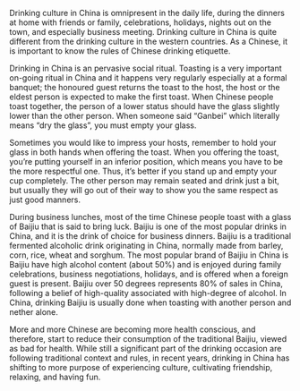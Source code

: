 Drinking culture in China is omnipresent in the daily life, during the dinners at home with friends or family, celebrations, holidays, nights out on the town, and especially business meeting. Drinking culture in China is quite different from the drinking culture in the western countries. As a Chinese, it is important to know the rules of Chinese drinking etiquette.

Drinking in China is an pervasive social ritual. Toasting is a very important on-going ritual in China and it happens very regularly especially at a formal banquet; the honoured guest returns the toast to the host, the host or the eldest person is expected to make the first toast.
When Chinese people toast together, the person of a lower status should have the glass slightly lower than the other person.
When someone said “Ganbei” which literally means “dry the glass”, you must empty your glass.

Sometimes you would like to impress your hosts, remember to hold your glass in both hands when offering the toast. When you offering the toast, you’re putting yourself in an inferior position, which means you have to be the more respectful one. Thus, it’s better if you stand up and empty your cup completely. The other person may remain seated and drink just a bit, but usually they will go out of their way to show you the same respect as just good manners.

During business lunches, most of the time Chinese people toast with a glass of Baijiu that is said to bring luck. Baijiu is one of the most popular drinks in China, and it is the drink of choice for business dinners.
Baijiu is a traditional fermented alcoholic drink originating in China, normally made from barley, corn, rice, wheat and sorghum. The most popular brand of Baijiu in China is Baijiu have high alcohol content (about 50%) and is enjoyed during family celebrations, business negotiations, holidays, and is offered when a foreign guest is present. Baijiu over 50 degrees represents 80% of sales in China, following a belief of high-quality associated with high-degree of alcohol. 
In China, drinking Baijiu is usually done when toasting with another person and nether alone.


More and more Chinese are becoming more health conscious, and therefore, start to reduce their consumption of the traditional Baijiu, viewed as bad for health.
While still a significant part of the drinking occasion are following traditional context and rules, in recent years, drinking in China has shifting to more purpose of experiencing culture, cultivating friendship, relaxing, and having fun. 


